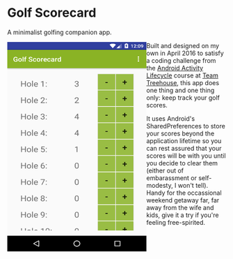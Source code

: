 # Golf Scorecard

A minimalist golfing companion app.

<a href="url"><img src="/Golf Scorecard.png" align="left" height="480" width="320" ></a>

Built and designed on my own in April 2016 to satisfy a coding challenge from the [Android Activity Lifecycle](https://teamtreehouse.com/library/android-activity-lifecycle) 
course at [Team Treehouse](https://teamtreehouse.com/), this app does one thing and one thing only: keep track your golf scores. 

It uses Android's SharedPreferences to store your scores beyond the application lifetime so you can rest assured that your scores will 
be with you until you decide to clear them (either out of embarassment or self-modesty, I won't tell). Handy for the occassional weekend getaway far, far away from the wife and kids, give it a try
if you're feeling free-spirited.
